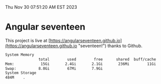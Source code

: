 Thu Nov 30 07:51:20 AM EST 2023

# Angular seventeen


This project is live at [https://angularseventeen.github.io](https://angularseventeen.github.io "seventeen!") thanks to Github.

```bash
System Memory
               total        used        free      shared  buff/cache   available
Mem:            15Gi       2.4Gi       2.1Gi       236Mi        11Gi        12Gi
Swap:          8.0Gi        67Mi       7.9Gi
System Storage
484M	.
```
```bash
